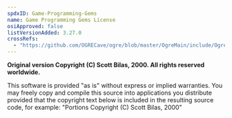 ```yaml
---
spdxID: Game-Programming-Gems
name: Game Programming Gems License
osiApproved: false
listVersionAdded: 3.27.0
crossRefs: 
  - "https://github.com/OGRECave/ogre/blob/master/OgreMain/include/OgreSingleton.h#L28C3-L35C46"
---
```


**Original version Copyright (C) Scott Bilas, 2000. All rights reserved worldwide.**

This software is provided "as is" without express or implied warranties. You may freely copy and compile this source into applications you distribute provided that the copyright text below is included in the resulting source code, for example: "Portions Copyright (C) Scott Bilas, 2000"
